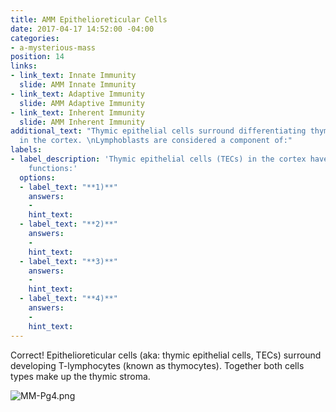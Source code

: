 ```yaml
---
title: AMM Epithelioreticular Cells
date: 2017-04-17 14:52:00 -04:00
categories:
- a-mysterious-mass
position: 14
links:
- link_text: Innate Immunity
  slide: AMM Innate Immunity
- link_text: Adaptive Immunity
  slide: AMM Adaptive Immunity
- link_text: Inherent Immunity
  slide: AMM Inherent Immunity
additional_text: "Thymic epithelial cells surround differentiating thymocytes (T-lymphoblasts)
  in the cortex. \nLymphoblasts are considered a component of:"
labels:
- label_description: 'Thymic epithelial cells (TECs) in the cortex have 4 important
    functions:'
  options:
  - label_text: "**1)**"
    answers:
    - 
    hint_text: 
  - label_text: "**2)**"
    answers:
    - 
    hint_text: 
  - label_text: "**3)**"
    answers:
    - 
    hint_text: 
  - label_text: "**4)**"
    answers:
    - 
    hint_text: 
---
```


Correct! Epithelioreticular cells (aka: thymic epithelial cells, TECs) surround developing T-lymphocytes (known as thymocytes). Together both cells types make up the thymic stroma.

![MM-Pg4.png](/uploads/MM-Pg4.png)